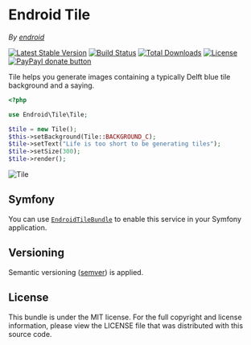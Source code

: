 Endroid Tile
============

*By [endroid](http://endroid.nl/)*

[![Latest Stable Version](http://img.shields.io/packagist/v/endroid/tile.svg)](https://packagist.org/packages/endroid/tile)
[![Build Status](http://img.shields.io/travis/endroid/Tile.svg)](http://travis-ci.org/endroid/Tile)
[![Total Downloads](http://img.shields.io/packagist/dt/endroid/tile.svg)](https://packagist.org/packages/endroid/tile)
[![License](http://img.shields.io/packagist/l/endroid/tile.svg)](https://packagist.org/packages/endroid/tile)
[![PayPayl donate button](http://img.shields.io/badge/paypal-donate-orange.svg)](https://www.paypal.com/cgi-bin/webscr?cmd=_s-xclick&hosted_button_id=RGH86QN825TWN "Keep me off the streets")

Tile helps you generate images containing a typically Delft blue tile background and a saying.

```php
<?php

use Endroid\Tile\Tile;

$tile = new Tile();
$this->setBackground(Tile::BACKGROUND_C);
$tile->setText("Life is too short to be generating tiles");
$tile->setSize(300);
$tile->render();
```

![Tile](http://endroid.nl/tile/Life%20is%20too%20short%20to%20be%20generating%20tiles.png)

## Symfony

You can use [`EndroidTileBundle`](https://github.com/endroid/EndroidTileBundle) to enable this service in your Symfony application.

## Versioning

Semantic versioning ([semver](http://semver.org/)) is applied.

## License

This bundle is under the MIT license. For the full copyright and license information, please view the LICENSE file that
was distributed with this source code.
